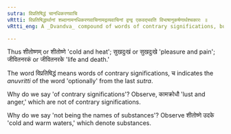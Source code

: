 ```yaml
---
sutra: विप्रतिषिद्धं चानधिकरणवाचि
vRtti: विप्रतिषिद्धार्थानां शब्दानामनधिकरणवाचिनामद्रव्यवाचिनां द्वन्द्व एकवद्भवति विभाषानुकर्षणार्थश्चकारः ॥
vRtti_eng: A _Dvandva_ compound of words of contrary significations, but not being the names of concrete substances, is optionally singular.

---
```

Thus शीतोष्णम् or शीतोष्णे 'cold and heat'; सुखदुःखं or सुखदुःखे 'pleasure and pain'; जीवितनरकं or जीवितनरके 'life and death.'

The word विप्रतिषिद्धं means words of contrary significations, च indicates the _anuvritti_ of the word 'optionally' from the last _sutra_.

Why do we say 'of contrary significations'? Observe, कामक्रोधौ 'lust and anger,' which are not of contrary significations.

Why do we say 'not being the names of substances'? Observe शीतोष्णे उदके 'cold and warm waters,' which denote substances.